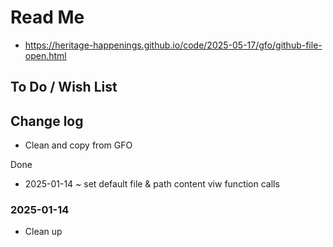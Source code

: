 # Read Me

* https://heritage-happenings.github.io/code/2025-05-17/gfo/github-file-open.html


## To Do / Wish List




## Change log

* Clean and copy from GFO

Done

* 2025-01-14 ~ set default file & path content viw function calls

### 2025-01-14

* Clean up
